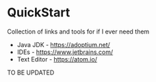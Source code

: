 # QuickStart
Collection of links and tools for if I ever need them

* Java JDK - https://adoptium.net/
* IDEs - https://www.jetbrains.com/
* Text Editor - https://atom.io/

TO BE UPDATED
